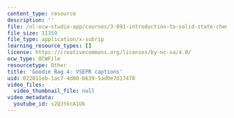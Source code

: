```yaml
---
content_type: resource
description: ''
file: /ol-ocw-studio-app/courses/3-091-introduction-to-solid-state-chemistry-fall-2018/s2QJtkcA1Uk_captions.webvtt
file_size: 11359
file_type: application/x-subrip
learning_resource_types: []
license: https://creativecommons.org/licenses/by-nc-sa/4.0/
ocw_type: OCWFile
resourcetype: Other
title: 'Goodie Bag 4: VSEPR captions'
uid: 022011eb-1ac7-4d80-b639-5ad0e7d17470
video_files:
  video_thumbnail_file: null
video_metadata:
  youtube_id: s2QJtkcA1Uk
---
```

